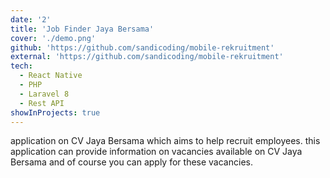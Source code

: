 ```yaml
---
date: '2'
title: 'Job Finder Jaya Bersama'
cover: './demo.png'
github: 'https://github.com/sandicoding/mobile-rekruitment'
external: 'https://github.com/sandicoding/mobile-rekruitment'
tech:
  - React Native
  - PHP
  - Laravel 8
  - Rest API
showInProjects: true
---
```


application on CV Jaya Bersama which aims to help recruit employees. this application can provide information on vacancies available on CV Jaya Bersama and of course you can apply for these vacancies.
